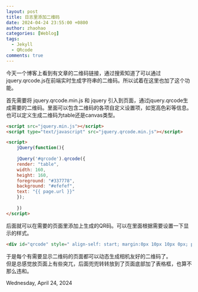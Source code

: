 ```yaml
---
layout: post
title: 日志里添加二维码
date: 2024-04-24 23:55:00 +0800 
author: zhaohao
categories: [Weblog]
tags: 
  - Jekyll
  - QRcode
comments: true 
---
```

今天一个博客上看到有文章的二维码链接，通过搜索知道了可以通过 jquery.qrcode.js在前端实时生成字符串的二维码。所以试着在这里也加了这个功能。  

首先需要将 jquery.qrcode.min.js 和 jquery 引入到页面，通过jquery.qrcode生成需要的二维码。里面可以包含二维码的各项自定义设置项，如宽高色彩等信息。也可以定义生成二维码为table还是canvas类型。

```html
<script src="jquery.min.js"></script>
<script type="text/javascript" src="jquery.qrcode.min.js"></script>

<script>
    jQuery(function(){
      
    jQuery('#qrcode').qrcode({
    render: "table",
    width: 160,
    height: 160,
    foreground: "#337778",
    background: "#efefef",
    text: "{{ page.url }}"
    });
  
    })
</script>

```

后面就可以在需要的页面里添加上生成的QR码。可以在里面根据需要设置一下显示的样式。
```html
<div id="qrcode" style=" align-self: start; margin:0px 10px 10px 0px; padding:20px; box-shadow: inset #2c7f7f 0 0 15px 10px;" ></div>
```

于是每个有需要显示二维码的页面都可以动态生成相机友好的二维码了。   
但是总感觉放页面上有些突兀，后面兜兜转转放到了页面底部加了表格框，也算不那么违和。


Wednesday, April 24, 2024 

